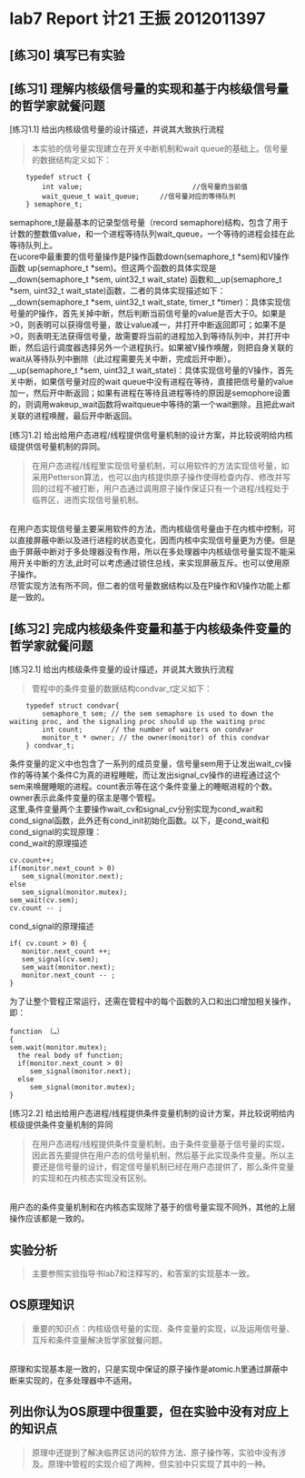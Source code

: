 # lab7 Report  计21 王振 2012011397

## [练习0] 填写已有实验

## [练习1] 理解内核级信号量的实现和基于内核级信号量的哲学家就餐问题

[练习1.1] 给出内核级信号量的设计描述，并说其大致执行流程
> 本实验的信号量实现建立在开关中断机制和wait queue的基础上。信号量的数据结构定义如下：
```
    typedef struct {
        int value;                           //信号量的当前值
        wait_queue_t wait_queue;     //信号量对应的等待队列
    } semaphore_t;
```
semaphore_t是最基本的记录型信号量（record semaphore)结构，包含了用于计数的整数值value，和一个进程等待队列wait_queue，一个等待的进程会挂在此等待队列上。</br>
在ucore中最重要的信号量操作是P操作函数down(semaphore_t *sem)和V操作函数 up(semaphore_t *sem)。但这两个函数的具体实现是__down(semaphore_t *sem, uint32_t wait_state) 函数和__up(semaphore_t *sem, uint32_t wait_state)函数，二者的具体实现描述如下：</br>
__down(semaphore_t *sem, uint32_t wait_state, timer_t *timer)：具体实现信号量的P操作，首先关掉中断，然后判断当前信号量的value是否大于0。如果是>0，则表明可以获得信号量，故让value减一，并打开中断返回即可；如果不是>0，则表明无法获得信号量，故需要将当前的进程加入到等待队列中，并打开中断，然后运行调度器选择另外一个进程执行。如果被V操作唤醒，则把自身关联的wait从等待队列中删除（此过程需要先关中断，完成后开中断）。</br>
__up(semaphore_t *sem, uint32_t wait_state)：具体实现信号量的V操作，首先关中断，如果信号量对应的wait queue中没有进程在等待，直接把信号量的value加一，然后开中断返回；如果有进程在等待且进程等待的原因是semophore设置的，则调用wakeup_wait函数将waitqueue中等待的第一个wait删除，且把此wait关联的进程唤醒，最后开中断返回。</br>

[练习1.2] 给出给用户态进程/线程提供信号量机制的设计方案，并比较说明给内核级提供信号量机制的异同。
> 在用户态进程/线程里实现信号量机制，可以用软件的方法实现信号量，如采用Petterson算法，也可以由内核提供原子操作使得检查内存、修改并写回的过程不被打断，用户态通过调用原子操作保证只有一个进程/线程处于临界区，进而实现信号量机制。
</br>
在用户态实现信号量主要采用软件的方法，而内核级信号量由于在内核中控制，可以直接屏蔽中断以及进行进程的状态变化，因而内核中实现信号量更为方便。但是由于屏蔽中断对于多处理器没有作用，所以在多处理器中内核级信号量实现不能采用开关中断的方法,此时可以考虑通过锁住总线，来实现屏蔽互斥。也可以使用原子操作。</br>
尽管实现方法有所不同，但二者的信号量数据结构以及在P操作和V操作功能上都是一致的。

## [练习2] 完成内核级条件变量和基于内核级条件变量的哲学家就餐问题
[练习2.1] 给出内核级条件变量的设计描述，并说其大致执行流程
> 管程中的条件变量的数据结构condvar_t定义如下：
```
    typedef struct condvar{
        semaphore_t sem; // the sem semaphore is used to down the waiting proc, and the signaling proc should up the waiting proc
        int count;       // the number of waiters on condvar
        monitor_t * owner; // the owner(monitor) of this condvar
    } condvar_t;
```
条件变量的定义中也包含了一系列的成员变量，信号量sem用于让发出wait_cv操作的等待某个条件C为真的进程睡眠，而让发出signal_cv操作的进程通过这个sem来唤醒睡眠的进程。count表示等在这个条件变量上的睡眠进程的个数。owner表示此条件变量的宿主是哪个管程。</br>
这里,条件变量两个主要操作wait_cv和signal_cv分别实现为cond_wait和cond_signal函数，此外还有cond_init初始化函数。以下，是cond_wait和cond_signal的实现原理：</br>
cond_wait的原理描述
```
cv.count++;
if(monitor.next_count > 0)
   sem_signal(monitor.next);
else
   sem_signal(monitor.mutex);
sem_wait(cv.sem);
cv.count -- ;
```
cond_signal的原理描述
```
if( cv.count > 0) {
   monitor.next_count ++;
   sem_signal(cv.sem);
   sem_wait(monitor.next);
   monitor.next_count -- ;
}
```
为了让整个管程正常运行，还需在管程中的每个函数的入口和出口增加相关操作，即：
```
function （…）
{
sem.wait(monitor.mutex);
  the real body of function;
  if(monitor.next_count > 0)
     sem_signal(monitor.next);
  else
     sem_signal(monitor.mutex);
}
```

[练习2.2] 给出给用户态进程/线程提供条件变量机制的设计方案，并比较说明给内核级提供条件变量机制的异同
> 在用户态进程/线程提供条件变量机制，由于条件变量基于信号量的实现，因此首先要提供在用户态的信号量机制，然后基于此实现条件变量。所以主要还是信号量的设计，假定信号量机制已经在用户态提供了，那么条件变量的实现和在内核态实现没有区别。
</br>
用户态的条件变量机制和在内核态实现除了基于的信号量实现不同外，其他的上层操作应该都是一致的。

## 实验分析
> 主要参照实验指导书lab7和注释写的，和答案的实现基本一致。

## OS原理知识
> 重要的知识点：内核级信号量的实现、条件变量的实现，以及运用信号量、互斥和条件变量解决哲学家就餐问题。
</br>
原理和实现基本是一致的，只是实现中保证的原子操作是atomic.h里通过屏蔽中断来实现的，在多处理器中不适用。

## 列出你认为OS原理中很重要，但在实验中没有对应上的知识点
> 原理中还提到了解决临界区访问的软件方法、原子操作等，实验中没有涉及。原理中管程的实现介绍了两种，但实验中只实现了其中的一种。

